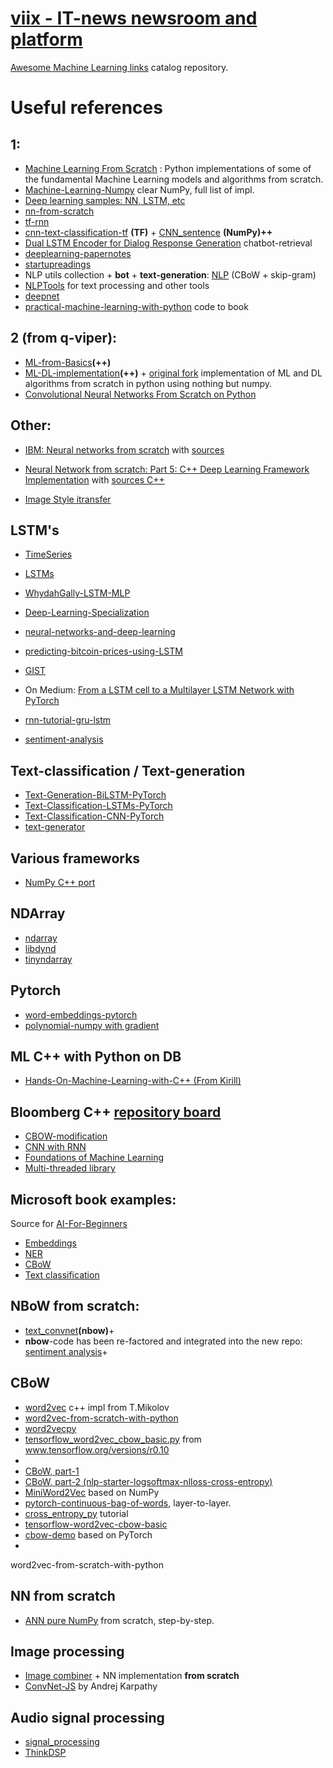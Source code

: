 # [viix - IT-news newsroom and platform](https://viix.co)

[Awesome Machine Learning links](https://github.com/viix-co/awesome-machine-learning) catalog repository.

# Useful references

## 1:
- [Machine Learning From Scratch](https://github.com/viix-co/ML-From-Scratch) : Python implementations of some of the fundamental Machine Learning models and algorithms from scratch.
- [Machine-Learning-Numpy](https://github.com/viix-co/Machine-Learning-Numpy) clear NumPy, full list of impl.
- [Deep learning samples: NN, LSTM, etc](https://github.com/viix-co/deep-learning-samples)
- [nn-from-scratch](https://github.com/viix-co/nn-from-scratch)
- [tf-rnn](https://github.com/viix-co/tf-rnn)
- [cnn-text-classification-tf](https://github.com/viix-co/cnn-text-classification-tf) **(TF)** + [CNN_sentence](https://github.com/viix-co/CNN_sentence) **(NumPy)++**
- [Dual LSTM Encoder for Dialog Response Generation](https://github.com/viix-co/chatbot-retrieval) chatbot-retrieval
- [deeplearning-papernotes](https://github.com/viix-co/deeplearning-papernotes)
- [startupreadings](https://github.com/viix-co/startupreadings)
- NLP utils collection + **bot** + **text-generation**: [NLP](https://github.com/viix-co/NLP) (CBoW + skip-gram)
- [NLPTools](https://github.com/viix-co/NLPTools) for text processing and other tools
- [deepnet](https://github.com/viix-co/deepnet)
- [practical-machine-learning-with-python](https://github.com/dipanjanS/practical-machine-learning-with-python) code to book

## 2 (from q-viper):
- [ML-from-Basics](https://github.com/viix-co/ML-from-Basics)**(++)**
- [ML-DL-implementation](https://github.com/viix-co/ML-DL-implementation)**(++)** + [original fork](https://github.com/diixo/ML-DL-implementation) implementation of ML and DL algorithms from scratch in python using nothing but numpy.
- [Convolutional Neural Networks From Scratch on Python](https://q-viper.github.io/2020/06/05/convolutional-neural-networks-from-scratch-on-python)

## Other:
- [IBM: Neural networks from scratch](https://developer.ibm.com/articles/neural-networks-from-scratch) with [sources](https://github.com/viix-co/Neural-Network-From-Scratch)

- [Neural Network from scratch: Part 5: C++ Deep Learning Framework Implementation](https://foundationsofdl.com/2021/12/12/neural-network-from-scratch-part-5-c-deep-learning-framework-implementation) with [sources C++](https://github.com/viix-co/DeepLearningFrameworkFromScratchCpp)

- [Image Style itransfer](https://github.com/viix-co/hands-on-transfer-learning-with-python)

## LSTM's
- [TimeSeries](https://github.com/viix-co/TimeSeries)
- [LSTMs](https://github.com/viix-co/LSTMs)
- [WhydahGally-LSTM-MLP](https://github.com/viix-co/WhydahGally-LSTM-MLP)
- [Deep-Learning-Specialization](https://github.com/viix-co/Deep-Learning-Specialization)
- [neural-networks-and-deep-learning](https://github.com/viix-co/neural-networks-and-deep-learning)
- [predicting-bitcoin-prices-using-LSTM](https://github.com/viix-co/predicting-bitcoin-prices-using-LSTM)

- [GIST](https://gist.github.com/viix-co/6d4e3939a9e66d18877cf5e859baff16)

- On Medium: [From a LSTM cell to a Multilayer LSTM Network with PyTorch](https://towardsdatascience.com/from-a-lstm-cell-to-a-multilayer-lstm-network-with-pytorch-2899eb5696f3)
- [rnn-tutorial-gru-lstm](https://github.com/viix-co/rnn-tutorial-gru-lstm)
- [sentiment-analysis](https://github.com/viix-co/sentiment-analysis)

## Text-classification / Text-generation
- [Text-Generation-BiLSTM-PyTorch](https://github.com/FernandoLpz/Text-Generation-BiLSTM-PyTorch)
- [Text-Classification-LSTMs-PyTorch](https://github.com/viix-co/Text-Classification-LSTMs-PyTorch)
- [Text-Classification-CNN-PyTorch](https://github.com/viix-co/Text-Classification-CNN-PyTorch)
- [text-generator](https://github.com/viix-co/text-generator)

## Various frameworks

- [NumPy C++ port](https://github.com/viix-co/NumCpp)

## NDArray

- [ndarray](https://github.com/viix-co/ndarray)
- [libdynd](https://github.com/viix-co/libdynd)
- [tinyndarray](https://github.com/viix-co/tinyndarray)

## Pytorch

- [word-embeddings-pytorch](https://github.com/viix-co/word-embeddings-pytorch)
- [polynomial-numpy with gradient](https://github.com/viix-co/polynomial-numpy)

## ML C++ with Python on DB

- [Hands-On-Machine-Learning-with-C++ (From Kirill)](https://github.com/packtpublishing/hands-on-machine-learning-with-cpp)

## Bloomberg C++ [repository board](https://bloomberg.github.io)

- [CBOW-modification](https://github.com/viix-co/koan)
- [CNN with RNN](https://github.com/viix-co/cnn-rnf)
- [Foundations of Machine Learning](https://github.com/viix-co/foml)
- [Multi-threaded library](https://github.com/viix-co/quantum)

## Microsoft book examples:

Source for [AI-For-Beginners](https://github.com/microsoft/AI-For-Beginners)

- [Embeddings](https://github.com/viix-co/AI-For-Beginners/blob/main/lessons/5-NLP/14-Embeddings/EmbeddingsTF.ipynb)
- [NER](https://github.com/viix-co/AI-For-Beginners/blob/main/lessons/5-NLP/19-NER/NER-TF.ipynb)
- [CBoW](https://github.com/viix-co/AI-For-Beginners/blob/main/lessons/5-NLP/15-LanguageModeling/CBoW-TF.ipynb)
- [Text classification](https://github.com/viix-co/AI-For-Beginners/blob/main/lessons/5-NLP/13-TextRep/TextRepresentationTF.ipynb)

## NBoW from scratch:

- [text_convnet](https://github.com/viix-co/text_convnet)**(nbow)**+
- **nbow**-code has been re-factored and integrated into the new repo: [sentiment analysis](https://github.com/viix-co/rcnn/tree/master/code/sentiment)+

## CBoW

- [word2vec](https://github.com/viix-co/word2vec) c++ impl from T.Mikolov
- [word2vec-from-scratch-with-python](https://github.com/viix-co/word2vec-from-scratch-with-python)
- [word2vecpy](https://github.com/viix-co/word2vecpy)
- [tensorflow_word2vec_cbow_basic.py](https://github.com/viix-co/tensorflow-word2vec-cbow-basic) from www.tensorflow.org/versions/r0.10
- 
- [CBoW, part-1](https://github.com/viix-co/cbow2)
- [CBoW, part-2 (nlp-starter-logsoftmax-nlloss-cross-entropy)](https://github.com/viix-co/nlp-starter-logsoftmax-nlloss-cross-entropy)
- [MiniWord2Vec](https://github.com/viix-co/MiniWord2Vec) based on NumPy
- [pytorch-continuous-bag-of-words](https://github.com/viix-co/pytorch-continuous-bag-of-words), layer-to-layer.
- [cross_entropy_py](https://github.com/viix-co/cross_entropy_py) tutorial
- [tensorflow-word2vec-cbow-basic](https://github.com/viix-co/tensorflow-word2vec-cbow-basic)
- [cbow-demo](https://github.com/viix-co/cbow-demo) based on PyTorch
- 
word2vec-from-scratch-with-python

## NN from scratch

- [ANN pure NumPy](https://github.com/viix-co/ann-pure-numpy) from scratch, step-by-step.

## Image processing

- [Image combiner](https://github.com/viix-co/image-combiner) + NN implementation **from scratch**
- [ConvNet-JS](https://github.com/viix-co/convnetjs) by Andrej Karpathy

## Audio signal processing

- [signal_processing](https://github.com/viix-co/signal_processing)
- [ThinkDSP](https://github.com/viix-co/ThinkDSP)
